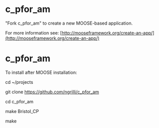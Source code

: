 c_pfor_am
=====

"Fork c_pfor_am" to create a new MOOSE-based application.

For more information see: [http://mooseframework.org/create-an-app/](http://mooseframework.org/create-an-app/)
# c_pfor_am

To install after MOOSE installation:

cd ~/projects

git clone https://github.com/ngrilli/c_pfor_am

cd c_pfor_am

make Bristol_CP

make
